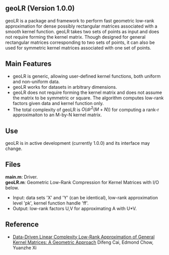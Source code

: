 ## geoLR (Version 1.0.0)
geoLR is a package and framework to perform fast geometric low-rank approximation for dense possibly rectangular matrices associated with a smooth kernel function. geoLR takes two sets of points as input and does not require forming the kernel matrix. Though designed for general rectangular matrices corresponding to two sets of points, it can also be used for symmetric kernel matrices associated with one set of points.


## Main Features
* geoLR is generic, allowing user-defined kernel functions, both uniform and non-uniform data. 
* geoLR works for datasets in arbitrary dimensions.
* geoLR does not require forming the kernel matrix and does not assume the matrix to be symmetric or square. The algorithm computes low-rank factors given data and kernel function only.
* The total complexity of geoLR is $O(dr^2(M+N))$ for computing a rank-r approximaiton to an M-by-N kernel matrix.

## Use
geoLR is in active development (currently 1.0.0) and its interface may change.

## Files
**main.m**: Driver.    
**geoLR.m**: Geometric Low-Rank Compression for Kernel Matrices with I/O below.

* Input: data sets 'X' and 'Y' (can be identical), low-rank approximation level 'pk', kernel function handle 'ff'.
* Output: low-rank factors U,V for approximating A with U*V.

## Reference
 -  [Data-Driven Linear Complexity Low-Rank Approximation of General Kernel Matrices: A Geometric Approach](https://arxiv.org/abs/2212.12674) Difeng Cai, Edmond Chow, Yuanzhe Xi
